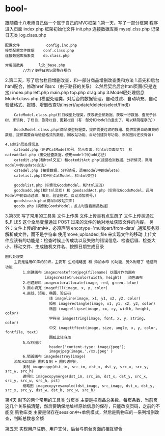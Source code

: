 # bool-
跟随燕十八老师自己做一个属于自己的MVC框架
1.第一天，写了一部分框架
	程序进入页面 		  index.php
	框架初始化文件 	 init.php
	连接数据库类 		  mysql.clss.php
	记录日志类 			 log.class.php
	
	配置文件 			config.inc.php
	接受配置文件数据 	conf.class.php
	连接数据库抽象类 	db.class.php
	
	常用函数类 		lib_base.php
			//为了使得日志记录整齐规范


2.第二天，写了后台栏目增删改查，和一部分商品增删改查类和方法
	1.首先和后台html配合，修改href 和src（由于路径的关系）
	2.然后契合后台html页面(只是连接)
		index.php 
		left.php 
		main.php 
		top.php
		drag.php
	3.Model层处理信息
		Model.class.php (模型处理类，对后台的数据管理，自动过滤、自动填充、自动验证格式、报错、增删改查功(insert/update/delete/select/find))
		
		CateModel.class.php(栏目模型处理类，获取表全部数据、获取一行数据、查找子孙树、家谱树、子栏目、删除栏目、更新栏目（有一部分和Model的重复了，可以精简程序的）)

		GoodsModel.class.php(商品模型处理类，提供需要过滤的数组、提供需要自动填充的数组、提供需要自动验证格式的数组、回收站功能、自动创建货号功能、添加图片还没有做)

	4.admin层处理信息
		cateadd.php（创建CatModel实例，显示页面，和html页面交互） 和 cateaddAct.php（接受检查数据，使用model中的add方法）
		catedit.php(和html交互) 和cateditAct.php(接受检测数据，分析情况，调用model中的update方法)
		catedel.php (接受数据，分析情况，调用model中的delete)
		catelist.php(实例化CatModel，和html交互)

		goodslist.php（实例化GoodsModel，和html交互）
		goodsadd.php(和html交互) 和 goodsaddAct.php（实例化GoodsModel，调用Model中的自动过滤，填充，验证格式、自动添加货号、）
		goodstrash.php(商品回收站页面)
		goods.php（实例化GoodsModel，点击时查看商品数据）

3.第3天 写了常用的工具类 
	文件上传类
		文件上传类有点生疏了
			文件上传类通过 $_FILES 这个全局变量通过 POST 过来的文件的绝对地址获取文件的内容，
		另外：文件上传的html中，必须声明 encotype='multipart/from-data'	,通知服务器解析成文件，而不是字符串
			使用move_uploaded_file 来实现文件的移动
			上传文件应该有的功能是：检查时候上传成功以及失败的错误信息、检查后缀、检查大小、移动文件、生成随机文件名、按照日期生成目录

	图片处理类
		主要是运用GD库的知识，主要有 生成缩略图 和 添加水印 的功能，另外附赠了 验证码 功能
			1.创建画布 imagecreatefromjpeg(filename) 以图片作为画布
					  imagecreatetruecolor(width, height)	纯色画布
			2.创建颜料 imagecolorallocate(image, red, green, blue)
			3.画布填充 imagefill(image, x, y, color)
			4.画线、矩形、椭圆、验证码
						线 imageline(image, x1, y1, x2, y2, color)
						矩形 imagerectangle(image, x1, y1, x2, y2, color)
						椭圆 imageellipse(image, cx, cy, width, height, color)
						字符串 imagestring(image, font, x, y, string, color)
						中文 imagettftext(image, size, angle, x, y, color, fontfile, text)
						圆弧比较麻烦
			5.保存图片 
						header('content-type: image/jpeg');
						imagejpeg(image,'./xx.jpeg' )
			6.销毁画布 imagedestroy(image)
		添加水印就是 图片复制 + 图片透明化
			复制 imagecopy(dst_im, src_im, dst_x, dst_y, src_x, src_y, src_w, src_h)
			透明化 imagecopymerge(dst_im, src_im, dst_x, dst_y, src_x, src_y, src_w, src_h, pct)
			缩略图 imagecopyresampled(dst_image, src_image, dst_x, dst_y, src_x, src_y, dst_w, dst_h, src_w, src_h)

第4天 剩下的两个常用的工具类
	分页类
		主要是把商品总条数、每页条数、当前页这几个关系搞清楚，然后要确保地址栏原始信息的保存，只能改变页码，之前的不能变
	购物车类
		主要是储存在session中+单例模式，然后是购物车的一系列增删改查，判断总数总金额

第五天 实现用户注册、用户支付、后台与前台页面的相互契合
	


